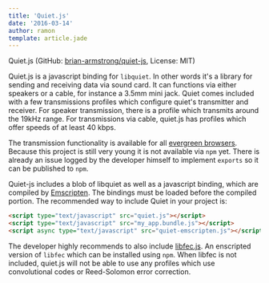 ```yaml
---
title: 'Quiet.js'
date: '2016-03-14'
author: ramon
template: article.jade
---
```


Quiet.js (GitHub: [brian-armstrong/quiet-js](https://github.com/brian-armstrong/quiet-js), License: MIT)

Quiet.js is a javascript binding for `libquiet`.
In other words it's a library for sending and receiving data via sound card.
It can functions via either speakers or a cable, for instance a 3.5mm mini jack.
Quiet comes included with a few transmissions profiles which configure quiet's transmitter and receiver.
For speaker transmission, there is a profile which transmits around the 19kHz range.
For transmissions via cable, quiet.js has profiles which offer speeds of at least 40 kbps.

The transmission functionality is available for all [evergreen browsers](https://www.techopedia.com/definition/31094/evergreen-browser).
Because this project is still very young it is not available via `npm` yet. There is already an issue logged by the developer himself to implement `exports` so it can be published to `npm`.

Quiet-js includes a blob of libquiet as well as a javascript binding, which are compiled by [Emscripten](https://github.com/kripken/emscripten).
The bindings must be loaded before the compiled portion. The recommended way to include Quiet in your project is:

```html
<script type="text/javascript" src="quiet.js"></script>
<script type="text/javascript" src="my_app.bundle.js"></script>
<script async type="text/javascript" src="quiet-emscripten.js"></script>
```

The developer highly recommends to also include [libfec.js](https://github.com/brian-armstrong/libfec). An enscripted version of `libfec` which can be installed using `npm`. When libfec is not included, quiet.js will not be able to use any profiles which use convolutional codes or Reed-Solomon error correction.
